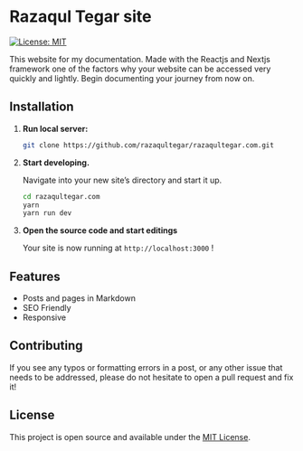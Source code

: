 # Razaqul Tegar site

[![License: MIT](https://img.shields.io/badge/License-MIT-blue.svg)](https://opensource.org/licenses/MIT)

This website for my documentation. Made with the Reactjs and Nextjs framework one of the factors why your website can be accessed very quickly and lightly. Begin documenting your journey from now on.

## Installation

1.  **Run local server:**

    ```sh
    git clone https://github.com/razaqultegar/razaqultegar.com.git
    ```

1.  **Start developing.**

    Navigate into your new site’s directory and start it up.

    ```sh
    cd razaqultegar.com
    yarn
    yarn run dev
    ```

1.  **Open the source code and start editings**

    Your site is now running at `http://localhost:3000` !

## Features

- Posts and pages in Markdown
- SEO Friendly
- Responsive

## Contributing

If you see any typos or formatting errors in a post, or any other issue that needs to be addressed, please do not hesitate to open a pull request and fix it!

## License

This project is open source and available under the [MIT License](LICENSE).